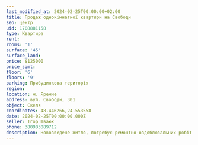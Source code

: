 ```yaml
---
last_modified_at: 2024-02-25T00:00:00+02:00
title: Продаж однокімнатної квартири на Свободи
seo: центр
uid: 1708881158
type: Квартира
rent:
rooms: '1'
surface: '45'
surface_land:
price: $125000
price_sqmt:
floor: '6'
floors: '9'
parking: Прибудинкова територія
region:
location: м. Яремче
address: вул. Свободи, 301
object: Скеля
coordinates: 48.446266,24.553558
date: 2024-02-25T00:00:00.000Z
seller: Ігор Шваюк
phone: 380983089712
description: Новозведене житло, потребує ремонтно-оздоблювальних робіт
---
```

